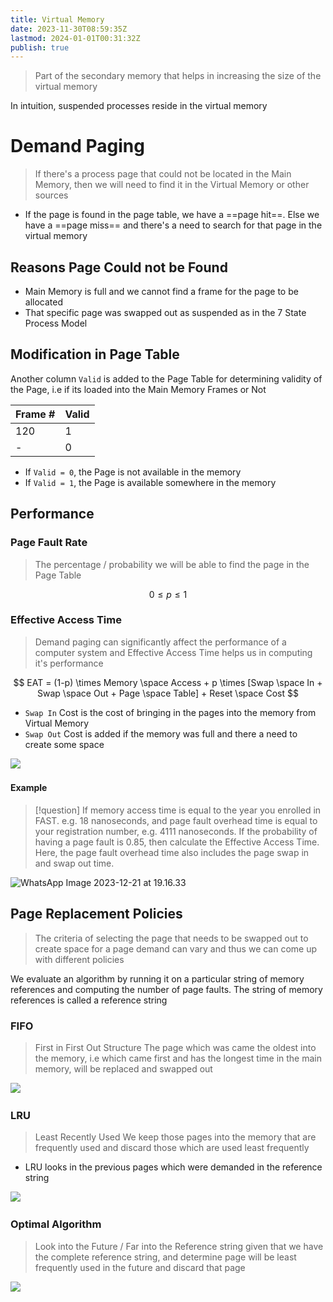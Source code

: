 ```yaml
---
title: Virtual Memory
date: 2023-11-30T08:59:35Z
lastmod: 2024-01-01T00:31:32Z
publish: true
---
```


> Part of the secondary memory that helps in increasing the size of the virtual memory

In intuition, suspended processes reside in the virtual memory

# Demand Paging

> If there's a process page that could not be located in the Main Memory, then we will need to find it in the Virtual Memory or other sources

* If the page is found in the page table, we have a ==page hit==. Else we have a ==page miss== and there's a need to search for that page in the virtual memory

## Reasons Page Could not be Found

* Main Memory is full and we cannot find a frame for the page to be allocated
* That specific page was swapped out as suspended as in the 7 State Process Model

## Modification in Page Table

Another column `Valid`​ is added to the Page Table for determining validity of the Page, i.e if its loaded into the Main Memory Frames or Not

|Frame #|Valid|
| ---------| -------|
|120|1|
|-|0|

* If `Valid = 0`​, the Page is not available in the memory
* If `Valid = 1`​, the Page is available somewhere in the memory

## Performance

### Page Fault Rate

> The percentage / probability we will be able to find the page in the Page Table

$$
0 \le p \le 1
$$

### Effective Access Time

> Demand paging can significantly affect the performance of a computer system and Effective Access Time helps us in computing it's performance

$$
EAT = (1-p) \times Memory \space Access + p \times [Swap \space In + Swap \space Out + Page \space Table] + Reset \space Cost
$$

* ​`Swap In`​ Cost is the cost of bringing in the pages into the memory from Virtual Memory
* ​`Swap Out`​ Cost is added if the memory was full and there a need to create some space

​![](Virtual%20Memory.png)​

#### Example

>[!question]
>If memory access time is equal to the year you enrolled in FAST. e.g. 18 nanoseconds, and page fault overhead time is equal to your registration number, e.g. 4111 nanoseconds. If the probability of having a page fault is 0.85, then calculate the Effective Access Time. Here, the page fault overhead time also includes the page swap in and swap out time.

​![WhatsApp Image 2023-12-21 at 19.16.33](Virtual%20Memory.jpeg)​

## Page Replacement Policies

> The criteria of selecting the page that needs to be swapped out to create space for a page demand can vary and thus we can come up with different policies

We evaluate an algorithm by running it on a particular string of memory references and computing the number of page faults. The string of memory references is called a reference string

### FIFO

> First in First Out Structure
> The page which was came the oldest into the memory, i.e which came first and has the longest time in the main memory, will be replaced and swapped out

​![](Virtual%20Memory-1.png)​

### LRU

> Least Recently Used
> We keep those pages into the memory that are frequently used and discard those which are used least frequently

* LRU looks in the previous pages which were demanded in the reference string

​![](Virtual%20Memory-2.png)​

### Optimal Algorithm

> Look into the Future / Far into the Reference string given that we have the complete reference string, and determine page will be least frequently used in the future and discard that page

​![](Virtual%20Memory-3.png)​

